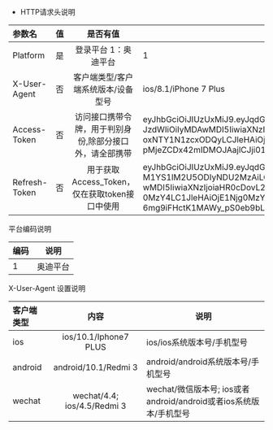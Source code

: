 
 - HTTP请求头说明

 
|参数名|值|是否有值|说明|
|:-------|:----:|:-:|-----|
|Platform    |是 | 登录平台     1：奥迪平台  |1 |
|X-User-Agent  |否 | 客户端类型/客户端系统版本/设备型号 |ios/8.1/iPhone 7 Plus  |
|Access-Token|否 |访问接口携带令牌，用于判别身份,除部分接口外，请全部携带|eyJhbGciOiJIUzUxMiJ9.eyJqdGkiOiI4MzI0Y2MyYi01NDBkLTQxNTMtOGM1YS1lM2U5ODIyNDU2MzAiLC <br>JzdWIiOiIyMDAwMDI5IiwiaXNzIjoiaHR0cDovL2Nsb3VkLnZpdmFjaGUuY291tLmNuIiwiaWF0Ij  <br>oxNTY1N1zcxODQyLCJleHAiOjE1NjU3NzkwNDJ9.NXjvNY7U158hGtqm9U5he6S-mqGFr_6suUFW3rpv-<br>pMjeZCDx42mIDMOJAajlCJji01FxuVCkBBtKbWWB1CD3Vw|
|Refresh-Token|否 |用于获取Access_Token，仅在获取token接口中使用|eyJhbGciOiJIUzUxMiJ9.eyJqdGkiOiI4MzI0Y2MyYi01NDBkLTQxNTMtOG<br>M1YS1lM2U5ODIyNDU2MzAiLCJzdWIiOiIyMDA<br>wMDI5IiwiaXNzIjoiaHR0cDovL2Nsb3VkLnZpdmFjaGUuY29tLmNuIiwiaW1F0IjoxNTY1ODQ<br>0MzY4LC1JleHAiOjE1Njg0MzYzNjh9.FYmYd9zoXLImV5HybgKRmOiYnSwMXSMT1cyw3YerAe2FrKAKmwphK<br>6mg9iFHctK1MAWy_pS0eb9bLeKGAsk_2g |


平台编码说明

|编码|说明|
|:-------|-----|
|1|奥迪平台|


X-User-Agent  设置说明

| 客户端类型| 内容 |说明|
|:-------|:----:|-----|
|ios|ios/10.1/Iphone7 PLUS|ios/ios系统版本号/手机型号|
|android|android/10.1/Redmi 3|android/android系统版本号/手机型号|
|wechat|wechat/4.4; ios/4.5/Redmi 3|wechat/微信版本号; ios或者android/android或者ios系统版本/手机型号|
